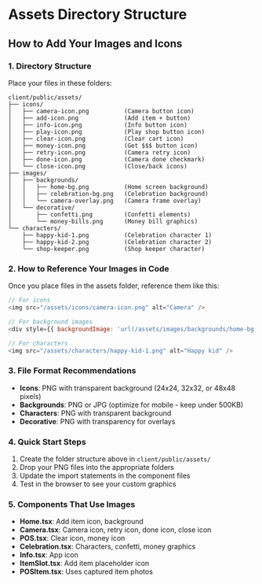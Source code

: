 # Assets Directory Structure

## How to Add Your Images and Icons

### 1. Directory Structure
Place your files in these folders:

```
client/public/assets/
├── icons/
│   ├── camera-icon.png          (Camera button icon)
│   ├── add-icon.png             (Add item + button)
│   ├── info-icon.png            (Info button icon)
│   ├── play-icon.png            (Play shop button icon)
│   ├── clear-icon.png           (Clear cart icon)
│   ├── money-icon.png           (Get $$$ button icon)
│   ├── retry-icon.png           (Camera retry icon)
│   ├── done-icon.png            (Camera done checkmark)
│   └── close-icon.png           (Close/back icons)
├── images/
│   ├── backgrounds/
│   │   ├── home-bg.png          (Home screen background)
│   │   ├── celebration-bg.png   (Celebration background)
│   │   └── camera-overlay.png   (Camera frame overlay)
│   └── decorative/
│       ├── confetti.png         (Confetti elements)
│       └── money-bills.png      (Money bill graphics)
└── characters/
    ├── happy-kid-1.png          (Celebration character 1)
    ├── happy-kid-2.png          (Celebration character 2)
    └── shop-keeper.png          (Shop keeper character)
```

### 2. How to Reference Your Images in Code

Once you place files in the assets folder, reference them like this:

```javascript
// For icons
<img src="/assets/icons/camera-icon.png" alt="Camera" />

// For background images
<div style={{ backgroundImage: 'url(/assets/images/backgrounds/home-bg.png)' }}>

// For characters
<img src="/assets/characters/happy-kid-1.png" alt="Happy kid" />
```

### 3. File Format Recommendations

- **Icons**: PNG with transparent background (24x24, 32x32, or 48x48 pixels)
- **Backgrounds**: PNG or JPG (optimize for mobile - keep under 500KB)
- **Characters**: PNG with transparent background
- **Decorative**: PNG with transparency for overlays

### 4. Quick Start Steps

1. Create the folder structure above in `client/public/assets/`
2. Drop your PNG files into the appropriate folders
3. Update the import statements in the component files
4. Test in the browser to see your custom graphics

### 5. Components That Use Images

- **Home.tsx**: Add item icon, background
- **Camera.tsx**: Camera icon, retry icon, done icon, close icon
- **POS.tsx**: Clear icon, money icon
- **Celebration.tsx**: Characters, confetti, money graphics
- **Info.tsx**: App icon
- **ItemSlot.tsx**: Add item placeholder icon
- **POSItem.tsx**: Uses captured item photos